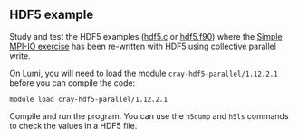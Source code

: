 ## HDF5 example

Study and test the HDF5 examples ([hdf5.c](hdf5.c) or [hdf5.f90](hdf5.f90))
where the [Simple MPI-IO exercise](../mpi-io) has been re-written with HDF5
using collective parallel write.

On Lumi, you will need to load the module `cray-hdf5-parallel/1.12.2.1` before 
you can compile the code:

```
module load cray-hdf5-parallel/1.12.2.1
```

Compile and run the program. You can use the `h5dump` and `h5ls` commands to 
check the values in a HDF5 file.
